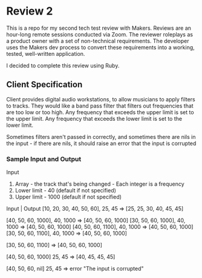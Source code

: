# Review 2

This is a repo for my second tech test review with Makers. Reviews are an hour-long remote sessions conducted via Zoom. The reviewer roleplays as a product owner with a set of non-technical requirements. The developer uses the Makers dev process to convert these requirements into a working, tested, well-written application.

I decided to complete this review using Ruby.

## Client Specification

Client provides digital audio workstations, to allow musicians to apply filters to tracks.
They would like a band pass filter that filters out frequencies that are too low or too high.
Any frequency that exceeds the upper limit is set to the upper limit.
Any frequency that exceeds the lower limit is set to the lower limit.

Sometimes filters aren't passed in correctly, and sometimes there are nils in the input - if there are nils, it should raise an error that the input is corrupted

### Sample Input and Output

Input

1. Array - the track that's being changed - Each integer is a frequency
2. Lower limit - 40 (default if not specified)
3. Upper limit - 1000 (default if not specified)

Input | Output
[10, 20, 30, 40, 50, 60], 25, 45 => [25, 25, 30, 40, 45, 45]

<!-- TEST SIMPLEST ELEMENT FIRST -> then wouldn't have to iterate over an array!
[40], 40, 1000 => [40] -->

[40, 50, 60, 1000], 40, 1000 => [40, 50, 60, 1000]
[30, 50, 60, 1000], 40, 1000 => [40, 50, 60, 1000]
[40, 50, 60, 1100], 40, 1000 => [40, 50, 60, 1000]
[30, 50, 60, 1100], 40, 1000 => [40, 50, 60, 1000]

[30, 50, 60, 1100] => [40, 50, 60, 1000]

[40, 50, 60, 1000] 25, 45 => [40, 45, 45, 45]

[40, 50, 60, nil] 25, 45 => error "The input is corrupted"
